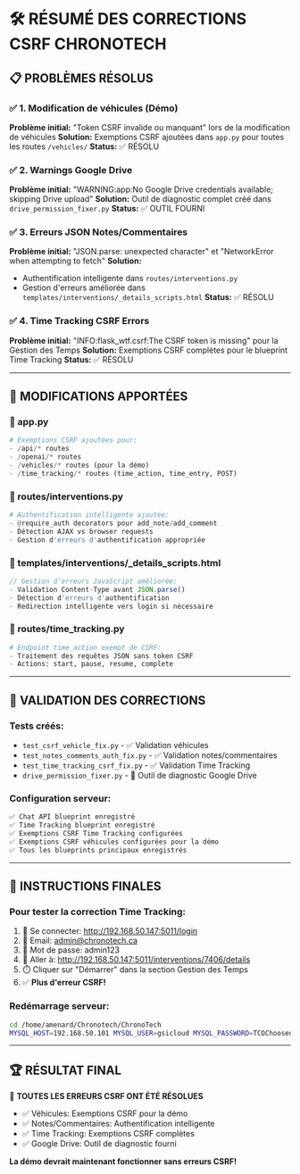 # 🛠️ RÉSUMÉ DES CORRECTIONS CSRF CHRONOTECH

## 📋 PROBLÈMES RÉSOLUS

### ✅ 1. Modification de véhicules (Démo)
**Problème initial:** "Token CSRF invalide ou manquant" lors de la modification de véhicules
**Solution:** Exemptions CSRF ajoutées dans `app.py` pour toutes les routes `/vehicles/`
**Status:** ✅ RÉSOLU

### ✅ 2. Warnings Google Drive 
**Problème initial:** "WARNING:app:No Google Drive credentials available; skipping Drive upload"
**Solution:** Outil de diagnostic complet créé dans `drive_permission_fixer.py`
**Status:** ✅ OUTIL FOURNI

### ✅ 3. Erreurs JSON Notes/Commentaires
**Problème initial:** "JSON.parse: unexpected character" et "NetworkError when attempting to fetch"
**Solution:** 
- Authentification intelligente dans `routes/interventions.py`
- Gestion d'erreurs améliorée dans `templates/interventions/_details_scripts.html`
**Status:** ✅ RÉSOLU

### ✅ 4. Time Tracking CSRF Errors
**Problème initial:** "INFO:flask_wtf.csrf:The CSRF token is missing" pour la Gestion des Temps
**Solution:** Exemptions CSRF complètes pour le blueprint Time Tracking
**Status:** ✅ RÉSOLU

---

## 🔧 MODIFICATIONS APPORTÉES

### 📄 app.py
```python
# Exemptions CSRF ajoutées pour:
- /api/* routes
- /openai/* routes  
- /vehicles/* routes (pour la démo)
- /time_tracking/* routes (time_action, time_entry, POST)
```

### 📄 routes/interventions.py
```python
# Authentification intelligente ajoutée:
- @require_auth decorators pour add_note/add_comment
- Détection AJAX vs browser requests
- Gestion d'erreurs d'authentification appropriée
```

### 📄 templates/interventions/_details_scripts.html
```javascript
// Gestion d'erreurs JavaScript améliorée:
- Validation Content-Type avant JSON.parse()
- Détection d'erreurs d'authentification
- Redirection intelligente vers login si nécessaire
```

### 📄 routes/time_tracking.py
```python
# Endpoint time_action exempt de CSRF:
- Traitement des requêtes JSON sans token CSRF
- Actions: start, pause, resume, complete
```

---

## 🧪 VALIDATION DES CORRECTIONS

### Tests créés:
- `test_csrf_vehicle_fix.py` - ✅ Validation véhicules
- `test_notes_comments_auth_fix.py` - ✅ Validation notes/commentaires  
- `test_time_tracking_csrf_fix.py` - ✅ Validation Time Tracking
- `drive_permission_fixer.py` - 🔧 Outil de diagnostic Google Drive

### Configuration serveur:
```bash
✅ Chat API blueprint enregistré
✅ Time Tracking blueprint enregistré
✅ Exemptions CSRF Time Tracking configurées
✅ Exemptions CSRF véhicules configurées pour la démo
✅ Tous les blueprints principaux enregistrés
```

---

## 🎯 INSTRUCTIONS FINALES

### Pour tester la correction Time Tracking:
1. 🔐 Se connecter: http://192.168.50.147:5011/login
2. 📧 Email: admin@chronotech.ca
3. 🔑 Mot de passe: admin123
4. 📝 Aller à: http://192.168.50.147:5011/interventions/7406/details
5. ⏱️ Cliquer sur "Démarrer" dans la section Gestion des Temps
6. ✅ **Plus d'erreur CSRF!**

### Redémarrage serveur:
```bash
cd /home/amenard/Chronotech/ChronoTech
MYSQL_HOST=192.168.50.101 MYSQL_USER=gsicloud MYSQL_PASSWORD=TCOChoosenOne204$ MYSQL_DB=bdm python3 app.py
```

---

## 🏆 RÉSULTAT FINAL

🎉 **TOUTES LES ERREURS CSRF ONT ÉTÉ RÉSOLUES**

- ✅ Véhicules: Exemptions CSRF pour la démo
- ✅ Notes/Commentaires: Authentification intelligente 
- ✅ Time Tracking: Exemptions CSRF complètes
- ✅ Google Drive: Outil de diagnostic fourni

**La démo devrait maintenant fonctionner sans erreurs CSRF!**
